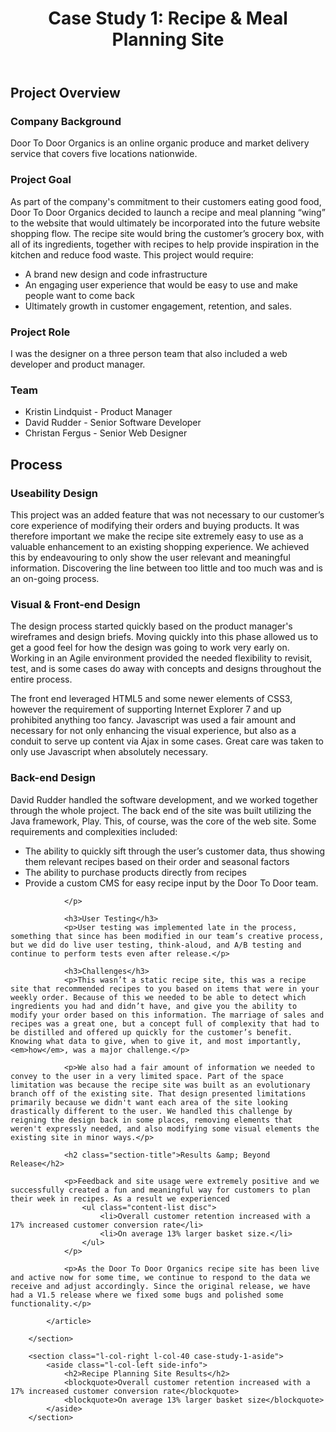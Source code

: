 <header>
	<h1>Case Study 1: Recipe & Meal Planning Site</h1>
</header>

<h2 class="section-title">Project Overview</h2>

<h3>Company Background</h3>
<p>Door To Door Organics is an online organic produce and market delivery service that covers five locations nationwide.</p>

<h3>Project Goal</h3>
<p>As part of the company's commitment to their customers eating good food, Door To Door Organics decided to launch a recipe and meal planning “wing” to the website that would ultimately be incorporated into the future website shopping flow. The recipe site would bring the customer’s grocery box, with all of its ingredients, together with recipes to help provide inspiration in the kitchen and reduce food waste. This project would require:
	<ul class="content-list disc">
		<li>A brand new design and code infrastructure</li>
		<li>An engaging user experience that would be easy to use and make people want to come back</li>
		<li>Ultimately growth in customer engagement, retention, and sales.</li>
	</ul>
</p>

<h3>Project Role</h3>
<p>I was the designer on a three person team that also included a web developer and product manager.</p>

<h3>Team</h3>
	<ul class="content-list disc">
		<li>Kristin Lindquist - Product Manager</li>
		<li>David Rudder - Senior Software Developer</li>
		<li>Christan Fergus - Senior Web Designer</li>
	</ul>

<h2 class="section-title">Process</h2>

<h3>Useability Design</h3>
<p>This project was an added feature that was not necessary to our customer’s core experience of modifying their orders and buying products. It was therefore important we make the recipe site extremely easy to use as a valuable enhancement to an existing shopping experience. We achieved this by endeavouring to only show the user relevant and meaningful information. Discovering the line between too little and too much was and is an on-going process.</p>

<h3>Visual &amp; Front-end Design</h3>
<p>The design process started quickly based on the product manager's wireframes and design briefs.  Moving quickly into this phase allowed us to get a good feel for how the design was going to work very early on. Working in an Agile environment provided the needed flexibility to revisit, test, and is some cases do away with concepts and designs throughout the entire process.</p>

<p>The front end leveraged HTML5 and some newer elements of CSS3, however the requirement of supporting Internet Explorer 7 and up prohibited anything too fancy. Javascript was used a fair amount and necessary for not only enhancing the visual experience, but also as a conduit to serve up content via Ajax in some cases. Great care was taken to only use Javascript when absolutely necessary.</p>

<h3>Back-end Design</h3>
<p>David Rudder handled the software development, and we worked together through the whole project. The back end of the site was built utilizing the Java framework, Play. This, of course, was the core of the web site. Some requirements and complexities included:
	<ul class="content-list disc">
						<li>The ability to quickly sift through the user’s customer data, thus showing them relevant recipes based on their order and seasonal factors</li>
						<li>The ability to purchase products directly from recipes</li>
						<li>Provide a custom CMS for easy recipe input by the Door To Door team. </li>
					</ul>

				</p>

				<h3>User Testing</h3>
				<p>User testing was implemented late in the process, something that since has been modified in our team’s creative process, but we did do live user testing, think-aloud, and A/B testing and continue to perform tests even after release.</p>

				<h3>Challenges</h3>
				<p>This wasn’t a static recipe site, this was a recipe site that recommended recipes to you based on items that were in your weekly order. Because of this we needed to be able to detect which ingredients you had and didn’t have, and give you the ability to modify your order based on this information. The marriage of sales and recipes was a great one, but a concept full of complexity that had to be distilled and offered up quickly for the customer’s benefit. Knowing what data to give, when to give it, and most importantly, <em>how</em>, was a major challenge.</p>

				<p>We also had a fair amount of information we needed to convey to the user in a very limited space. Part of the space limitation was because the recipe site was built as an evolutionary branch off of the existing site. That design presented limitations primarily because we didn't want each area of the site looking drastically different to the user. We handled this challenge by reigning the design back in some places, removing elements that weren't expressly needed, and also modifying some visual elements the existing site in minor ways.</p>

				<h2 class="section-title">Results &amp; Beyond Release</h2>

				<p>Feedback and site usage were extremely positive and we successfully created a fun and meaningful way for customers to plan their week in recipes. As a result we experienced 
					<ul class="content-list disc">
						<li>Overall customer retention increased with a 17% increased customer conversion rate</li>
						<li>On average 13% larger basket size.</li>
					</ul>
				</p>

				<p>As the Door To Door Organics recipe site has been live and active now for some time, we continue to respond to the data we receive and adjust accordingly. Since the original release, we have had a V1.5 release where we fixed some bugs and polished some functionality.</p>

			</article>
						
		</section>

		<section class="l-col-right l-col-40 case-study-1-aside">
			<aside class="l-col-left side-info">
				<h2>Recipe Planning Site Results</h2>
				<blockquote>Overall customer retention increased with a 17% increased customer conversion rate</blockquote>
				<blockquote>On average 13% larger basket size</blockquote>
			</aside>
		</section>